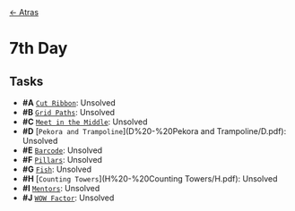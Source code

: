 <div align="left">
  <a href="../README.md">← Atras</a>
</div>

# 7th Day

## Tasks

- **#A** [`Cut Ribbon`](A%20-%20Cut%20Ribbon/A.pdf): Unsolved
- **#B** [`Grid Paths`](B%20-%20Grid%20Paths/B.pdf): Unsolved
- **#C** [`Meet in the Middle`](C%20-%20Meet%20in%20the%20Middle/C.pdf): Unsolved
- **#D** [`Pekora and Trampoline`](D%20-%20Pekora and Trampoline/D.pdf): Unsolved
- **#E** [`Barcode`](E%20-%20Barcode/E.pdf): Unsolved
- **#F** [`Pillars`](F%20-%20Pillars/F.pdf): Unsolved
- **#G** [`Fish`](G%20-%20Fish/G.pdf): Unsolved
- **#H** [`Counting Towers`](H%20-%20Counting Towers/H.pdf): Unsolved
- **#I** [`Mentors`](I%20-%20Mentors/I.pdf): Unsolved
- **#J** [`WOW Factor`](J%20-%20WOW%20Factor/J.pdf): Unsolved